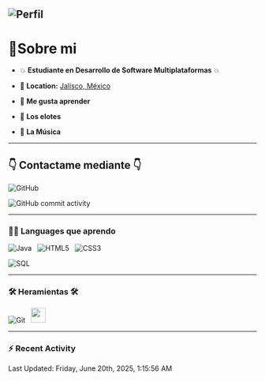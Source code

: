
![Perfil](https://capsule-render.vercel.app/api?type=waving&height=300&color=gradient&text=Nestor%20Elena%20&fontAlign=50&textBg=false&animation=twinkling&strokeWidth=1)
---

 <h1>🔌Sobre mi </h1>

- :boom: **Estudiante en Desarrollo de Software Multiplataformas** :boom:

- 📍 **Location:** <a href="https://maps.app.goo.gl/Qa86PXzRYnqsuYJ69">Jalisco, México</a>

- :brain: **Me gusta aprender**

- :corn: **Los elotes**

- :guitar: **La Música**

---

## :point_down: Contactame mediante :point_down:

 ![GitHub](https://img.shields.io/website?url=https%3A%2F%2Fgithub.com%2FNestorElena
 )

![GitHub commit activity](https://img.shields.io/github/commit-activity/m/NestorElena/NestorElena)

---

 <h3>👨‍💻 Languages que aprendo</h3>

![Java](https://img.shields.io/badge/Java-ED8B00?style=for-the-badge&logo=openjdk&logoColor=white)&nbsp;&nbsp;
![HTML5](https://img.shields.io/badge/HTML5-E34F26?style=for-the-badge&logo=html5&logoColor=white)&nbsp;&nbsp;
![CSS3](https://img.shields.io/badge/CSS3-1572B6?style=for-the-badge&logo=css3&logoColor=white)&nbsp;&nbsp;

![SQL](https://img.shields.io/badge/SQL-316192?style=for-the-badge&logo=postgresql&logoColor=white)&nbsp;&nbsp;

 ---

### 🛠️ **Heramientas** 🛠️

![Git](https://img.shields.io/badge/Git-F05032?style=for-the-badge&logo=git&logoColor=white)&nbsp;&nbsp;
<img style='height: 30px;' src="https://img.shields.io/badge/GitHub-181717?style=for-the-badge&logo=github&logoColor=white" />&nbsp;&nbsp;

---

### :zap: Recent Activity
<!--RECENT_ACTIVITY:start-->
<!--RECENT_ACTIVITY:end-->
<!--RECENT_ACTIVITY:last_update-->
Last Updated: Friday, June 20th, 2025, 1:15:56 AM
<!--RECENT_ACTIVITY:last_update_end-->
